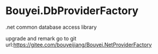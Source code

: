 # Bouyei.DbProviderFactory
.net common database access library

upgrade and remark go to git url:https://gitee.com/bouyeijiang/Bouyei.NetProviderFactory
